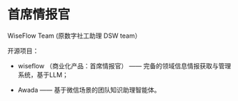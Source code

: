 # 首席情报官 

WiseFlow Team (原数字社工助理 DSW team）

开源项目： 

- wiseflow （商业化产品：首席情报官） —— 完备的领域信息情报获取与管理系统，基于LLM；
  
- Awada —— 基于微信场景的团队知识助理智能体。
